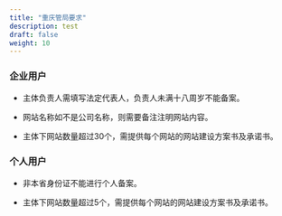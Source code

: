 ```yaml
---
title: "重庆管局要求"
description: test
draft: false
weight: 10
---
```




### 企业用户

- 主体负责人需填写法定代表人，负责人未满十八周岁不能备案。

- 网站名称如不是公司名称，则需要备注注明网站内容。

- 主体下网站数量超过30个，需提供每个网站的网站建设方案书及承诺书。


### 个人用户

- 非本省身份证不能进行个人备案。

- 主体下网站数量超过5个，需提供每个网站的网站建设方案书及承诺书。